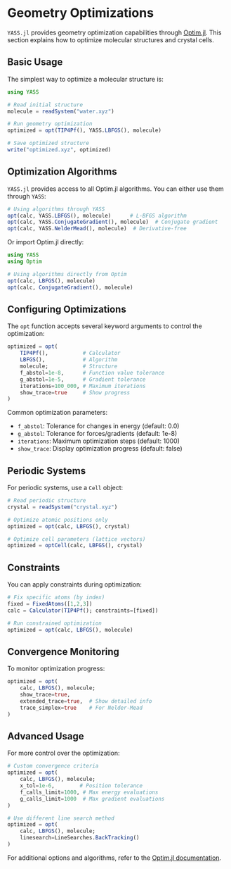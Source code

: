 # Geometry Optimizations

`YASS.jl` provides geometry optimization capabilities through [Optim.jl](https://julianlsolvers.github.io/Optim.jl/stable/). This section explains how to optimize molecular structures and crystal cells.

## Basic Usage

The simplest way to optimize a molecular structure is:

```julia
using YASS

# Read initial structure
molecule = readSystem("water.xyz")

# Run geometry optimization
optimized = opt(TIP4Pf(), YASS.LBFGS(), molecule)

# Save optimized structure
write("optimized.xyz", optimized)
```

## Optimization Algorithms

`YASS.jl` provides access to all Optim.jl algorithms. You can either use them through `YASS`:

```julia
# Using algorithms through YASS
opt(calc, YASS.LBFGS(), molecule)      # L-BFGS algorithm
opt(calc, YASS.ConjugateGradient(), molecule)  # Conjugate gradient
opt(calc, YASS.NelderMead(), molecule)  # Derivative-free
```

Or import Optim.jl directly:

```julia
using YASS
using Optim

# Using algorithms directly from Optim
opt(calc, LBFGS(), molecule)
opt(calc, ConjugateGradient(), molecule)
```

## Configuring Optimizations

The `opt` function accepts several keyword arguments to control the optimization:

```julia
optimized = opt(
    TIP4Pf(),           # Calculator
    LBFGS(),            # Algorithm
    molecule;           # Structure
    f_abstol=1e-8,      # Function value tolerance
    g_abstol=1e-5,      # Gradient tolerance  
    iterations=100_000, # Maximum iterations
    show_trace=true     # Show progress
)
```

Common optimization parameters:
- `f_abstol`: Tolerance for changes in energy (default: 0.0)
- `g_abstol`: Tolerance for forces/gradients (default: 1e-8)
- `iterations`: Maximum optimization steps (default: 1000)
- `show_trace`: Display optimization progress (default: false)

## Periodic Systems

For periodic systems, use a `Cell` object:

```julia
# Read periodic structure
crystal = readSystem("crystal.xyz")

# Optimize atomic positions only
optimized = opt(calc, LBFGS(), crystal)

# Optimize cell parameters (lattice vectors)
optimized = optCell(calc, LBFGS(), crystal)
```

## Constraints

You can apply constraints during optimization:

```julia
# Fix specific atoms (by index)
fixed = FixedAtoms([1,2,3])
calc = Calculator(TIP4Pf(); constraints=[fixed])

# Run constrained optimization
optimized = opt(calc, LBFGS(), molecule)
```

## Convergence Monitoring

To monitor optimization progress:

```julia
optimized = opt(
    calc, LBFGS(), molecule;
    show_trace=true,
    extended_trace=true,  # Show detailed info
    trace_simplex=true    # For Nelder-Mead
)
```

## Advanced Usage

For more control over the optimization:

```julia
# Custom convergence criteria
optimized = opt(
    calc, LBFGS(), molecule;
    x_tol=1e-6,        # Position tolerance
    f_calls_limit=1000, # Max energy evaluations
    g_calls_limit=1000  # Max gradient evaluations
)

# Use different line search method
optimized = opt(
    calc, LBFGS(), molecule;
    linesearch=LineSearches.BackTracking()
)
```

For additional options and algorithms, refer to the [Optim.jl documentation](https://julianlsolvers.github.io/Optim.jl/stable/).